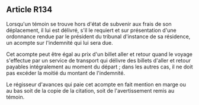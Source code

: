 Article R134
----
Lorsqu'un témoin se trouve hors d'état de subvenir aux frais de son déplacement,
il lui est délivré, s'il le requiert et sur présentation d'une ordonnance rendue
par le président du tribunal d'instance de sa résidence, un acompte sur
l'indemnité qui lui sera due.

Cet acompte peut être égal au prix d'un billet aller et retour quand le voyage
s'effectue par un service de transport qui délivre des billets d'aller et retour
payables intégralement au moment du départ ; dans les autres cas, il ne doit pas
excéder la moitié du montant de l'indemnité.

Le régisseur d'avances qui paie cet acompte en fait mention en marge ou au bas
soit de la copie de la citation, soit de l'avertissement remis au témoin.
